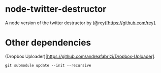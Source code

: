 # node-twitter-destructor
A node version of the twitter destructor by (@rey)[https://github.com/rey].

# Other dependencies

(Dropbox Uploader)[https://github.com/andreafabrizi/Dropbox-Uploader].

`git submodule update --init --recursive`
